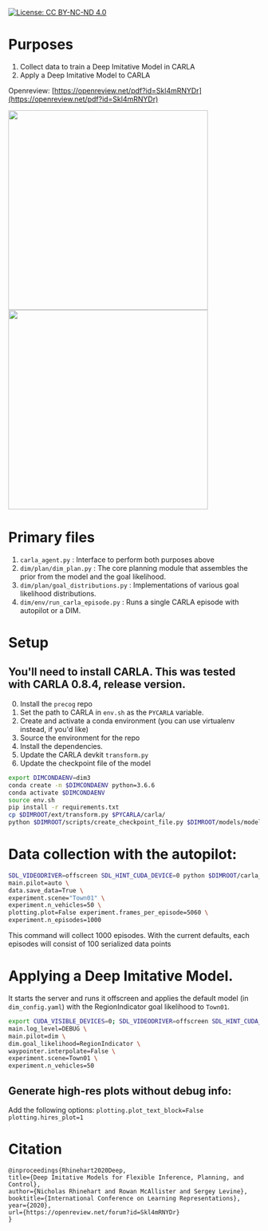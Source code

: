 [![License: CC BY-NC-ND 4.0](https://img.shields.io/badge/License-CC%20BY--NC--ND%204.0-lightgrey.svg)](https://creativecommons.org/licenses/by-nc-nd/4.0/)

# Purposes

1. Collect data to train a Deep Imitative Model in CARLA
2. Apply a Deep Imitative Model to CARLA

Openreview: [https://openreview.net/pdf?id=Skl4mRNYDr](https://openreview.net/pdf?id=Skl4mRNYDr)

<img src="example_ims/mixture.gif" width="400"/><img src="example_ims/region.gif" width="400"/>

# Primary files

1. `carla_agent.py` : Interface to perform both purposes above
2. `dim/plan/dim_plan.py` : The core planning module that assembles the prior from the model and the goal likelihood.
3. `dim/plan/goal_distributions.py` : Implementations of various goal likelihood distributions.
4. `dim/env/run_carla_episode.py` : Runs a single CARLA episode with autopilot or a DIM.

# Setup
## You'll need to install CARLA. This was tested with CARLA 0.8.4, release version.

0. Install the `precog` repo
1. Set the path to CARLA in `env.sh` as the `PYCARLA` variable.
2. Create and activate a conda environment (you can use virtualenv instead, if you'd like)
3. Source the environment for the repo
4. Install the dependencies.
5. Update the CARLA devkit `transform.py`
6. Update the checkpoint file of the model

```bash
export DIMCONDAENV=dim3
conda create -n $DIMCONDAENV python=3.6.6
conda activate $DIMCONDAENV
source env.sh
pip install -r requirements.txt
cp $DIMROOT/ext/transform.py $PYCARLA/carla/
python $DIMROOT/scripts/create_checkpoint_file.py $DIMROOT/models/model_0/
```

# Data collection with the autopilot:

```bash
SDL_VIDEODRIVER=offscreen SDL_HINT_CUDA_DEVICE=0 python $DIMROOT/carla_agent.py \
main.pilot=auto \
data.save_data=True \
experiment.scene="Town01" \
experiment.n_vehicles=50 \
plotting.plot=False experiment.frames_per_episode=5060 \
experiment.n_episodes=1000
```

This command will collect 1000 episodes. With the current defaults, each episodes will consist of 100 serialized data points

# Applying a Deep Imitative Model. 
It starts the server and runs it offscreen and applies the default model (in `dim_config.yaml`) with the RegionIndicator goal likelihood to `Town01`.
```bash
export CUDA_VISIBLE_DEVICES=0; SDL_VIDEODRIVER=offscreen SDL_HINT_CUDA_DEVICE=0 python -m pdb -c c $DIMROOT/carla_agent.py \
main.log_level=DEBUG \
main.pilot=dim \
dim.goal_likelihood=RegionIndicator \
waypointer.interpolate=False \
experiment.scene=Town01 \
experiment.n_vehicles=50
```

## Generate high-res plots without debug info:
Add the following options: `plotting.plot_text_block=False plotting.hires_plot=1`

# Citation
```
@inproceedings{Rhinehart2020Deep,
title={Deep Imitative Models for Flexible Inference, Planning, and Control},
author={Nicholas Rhinehart and Rowan McAllister and Sergey Levine},
booktitle={International Conference on Learning Representations},
year={2020},
url={https://openreview.net/forum?id=Skl4mRNYDr}
}
```
